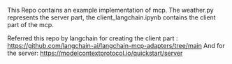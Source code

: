 This Repo contains an example implementation of mcp. The weather.py represents the server part, the client_langchain.ipynb contains the client part of the mcp. 

Referred this repo by langchain for creating the client part : https://github.com/langchain-ai/langchain-mcp-adapters/tree/main
And for the server: https://modelcontextprotocol.io/quickstart/server
